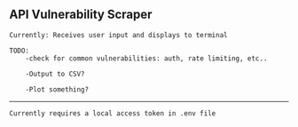 **API Vulnerability Scraper**
-------------------------------
    Currently: Receives user input and displays to terminal
  
    TODO: 
        -check for common vulnerabilities: auth, rate limiting, etc..

        -Output to CSV? 

        -Plot something?

-------------------------------
    Currently requires a local access token in .env file
